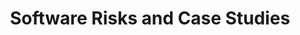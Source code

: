 ---
permalink: /modules/software/
layout: home
title: Software Risks and Case Studies
parent: Modules
nav_order: 3
---